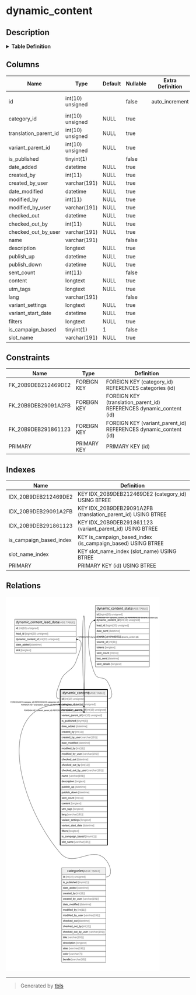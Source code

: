 # dynamic_content

## Description

<details>
<summary><strong>Table Definition</strong></summary>

```sql
CREATE TABLE `dynamic_content` (
  `id` int(10) unsigned NOT NULL AUTO_INCREMENT,
  `category_id` int(10) unsigned DEFAULT NULL,
  `translation_parent_id` int(10) unsigned DEFAULT NULL,
  `variant_parent_id` int(10) unsigned DEFAULT NULL,
  `is_published` tinyint(1) NOT NULL,
  `date_added` datetime DEFAULT NULL,
  `created_by` int(11) DEFAULT NULL,
  `created_by_user` varchar(191) COLLATE utf8mb4_unicode_ci DEFAULT NULL,
  `date_modified` datetime DEFAULT NULL,
  `modified_by` int(11) DEFAULT NULL,
  `modified_by_user` varchar(191) COLLATE utf8mb4_unicode_ci DEFAULT NULL,
  `checked_out` datetime DEFAULT NULL,
  `checked_out_by` int(11) DEFAULT NULL,
  `checked_out_by_user` varchar(191) COLLATE utf8mb4_unicode_ci DEFAULT NULL,
  `name` varchar(191) COLLATE utf8mb4_unicode_ci NOT NULL,
  `description` longtext COLLATE utf8mb4_unicode_ci DEFAULT NULL,
  `publish_up` datetime DEFAULT NULL,
  `publish_down` datetime DEFAULT NULL,
  `sent_count` int(11) NOT NULL,
  `content` longtext COLLATE utf8mb4_unicode_ci DEFAULT NULL,
  `utm_tags` longtext COLLATE utf8mb4_unicode_ci DEFAULT NULL COMMENT '(DC2Type:json_array)',
  `lang` varchar(191) COLLATE utf8mb4_unicode_ci NOT NULL,
  `variant_settings` longtext COLLATE utf8mb4_unicode_ci DEFAULT NULL COMMENT '(DC2Type:array)',
  `variant_start_date` datetime DEFAULT NULL,
  `filters` longtext COLLATE utf8mb4_unicode_ci DEFAULT NULL COMMENT '(DC2Type:array)',
  `is_campaign_based` tinyint(1) NOT NULL DEFAULT 1,
  `slot_name` varchar(191) COLLATE utf8mb4_unicode_ci DEFAULT NULL,
  PRIMARY KEY (`id`),
  KEY `IDX_20B9DEB212469DE2` (`category_id`),
  KEY `IDX_20B9DEB29091A2FB` (`translation_parent_id`),
  KEY `IDX_20B9DEB291861123` (`variant_parent_id`),
  KEY `is_campaign_based_index` (`is_campaign_based`),
  KEY `slot_name_index` (`slot_name`),
  CONSTRAINT `FK_20B9DEB212469DE2` FOREIGN KEY (`category_id`) REFERENCES `categories` (`id`) ON DELETE SET NULL,
  CONSTRAINT `FK_20B9DEB29091A2FB` FOREIGN KEY (`translation_parent_id`) REFERENCES `dynamic_content` (`id`) ON DELETE CASCADE,
  CONSTRAINT `FK_20B9DEB291861123` FOREIGN KEY (`variant_parent_id`) REFERENCES `dynamic_content` (`id`) ON DELETE CASCADE
) ENGINE=InnoDB DEFAULT CHARSET=utf8mb4 COLLATE=utf8mb4_unicode_ci ROW_FORMAT=DYNAMIC
```

</details>

## Columns

| Name | Type | Default | Nullable | Extra Definition | Children | Parents | Comment |
| ---- | ---- | ------- | -------- | --------------- | -------- | ------- | ------- |
| id | int(10) unsigned |  | false | auto_increment | [dynamic_content](dynamic_content.md) [dynamic_content_lead_data](dynamic_content_lead_data.md) [dynamic_content_stats](dynamic_content_stats.md) |  |  |
| category_id | int(10) unsigned | NULL | true |  |  | [categories](categories.md) |  |
| translation_parent_id | int(10) unsigned | NULL | true |  |  | [dynamic_content](dynamic_content.md) |  |
| variant_parent_id | int(10) unsigned | NULL | true |  |  | [dynamic_content](dynamic_content.md) |  |
| is_published | tinyint(1) |  | false |  |  |  |  |
| date_added | datetime | NULL | true |  |  |  |  |
| created_by | int(11) | NULL | true |  |  |  |  |
| created_by_user | varchar(191) | NULL | true |  |  |  |  |
| date_modified | datetime | NULL | true |  |  |  |  |
| modified_by | int(11) | NULL | true |  |  |  |  |
| modified_by_user | varchar(191) | NULL | true |  |  |  |  |
| checked_out | datetime | NULL | true |  |  |  |  |
| checked_out_by | int(11) | NULL | true |  |  |  |  |
| checked_out_by_user | varchar(191) | NULL | true |  |  |  |  |
| name | varchar(191) |  | false |  |  |  |  |
| description | longtext | NULL | true |  |  |  |  |
| publish_up | datetime | NULL | true |  |  |  |  |
| publish_down | datetime | NULL | true |  |  |  |  |
| sent_count | int(11) |  | false |  |  |  |  |
| content | longtext | NULL | true |  |  |  |  |
| utm_tags | longtext | NULL | true |  |  |  | (DC2Type:json_array) |
| lang | varchar(191) |  | false |  |  |  |  |
| variant_settings | longtext | NULL | true |  |  |  | (DC2Type:array) |
| variant_start_date | datetime | NULL | true |  |  |  |  |
| filters | longtext | NULL | true |  |  |  | (DC2Type:array) |
| is_campaign_based | tinyint(1) | 1 | false |  |  |  |  |
| slot_name | varchar(191) | NULL | true |  |  |  |  |

## Constraints

| Name | Type | Definition |
| ---- | ---- | ---------- |
| FK_20B9DEB212469DE2 | FOREIGN KEY | FOREIGN KEY (category_id) REFERENCES categories (id) |
| FK_20B9DEB29091A2FB | FOREIGN KEY | FOREIGN KEY (translation_parent_id) REFERENCES dynamic_content (id) |
| FK_20B9DEB291861123 | FOREIGN KEY | FOREIGN KEY (variant_parent_id) REFERENCES dynamic_content (id) |
| PRIMARY | PRIMARY KEY | PRIMARY KEY (id) |

## Indexes

| Name | Definition |
| ---- | ---------- |
| IDX_20B9DEB212469DE2 | KEY IDX_20B9DEB212469DE2 (category_id) USING BTREE |
| IDX_20B9DEB29091A2FB | KEY IDX_20B9DEB29091A2FB (translation_parent_id) USING BTREE |
| IDX_20B9DEB291861123 | KEY IDX_20B9DEB291861123 (variant_parent_id) USING BTREE |
| is_campaign_based_index | KEY is_campaign_based_index (is_campaign_based) USING BTREE |
| slot_name_index | KEY slot_name_index (slot_name) USING BTREE |
| PRIMARY | PRIMARY KEY (id) USING BTREE |

## Relations

![er](dynamic_content.svg)

---

> Generated by [tbls](https://github.com/k1LoW/tbls)
